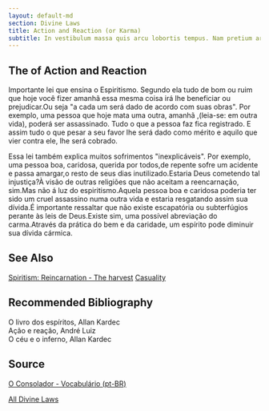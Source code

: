 ```yaml
---
layout: default-md
section: Divine Laws
title: Action and Reaction (or Karma)
subtitle: In vestibulum massa quis arcu lobortis tempus. Nam pretium arcu in odio vulputate luctus.
---
```


## The of Action and Reaction
Importante lei que ensina o Espiritismo. Segundo ela tudo de bom ou ruim que hoje você fizer amanhã essa mesma coisa irá lhe beneficiar ou prejudicar.Ou seja "a cada um será dado de acordo com suas obras". Por exemplo, uma pessoa que hoje mata uma outra, amanhã ,(leia-se: em outra vida), poderá ser assassinado. Tudo o que a pessoa faz fica registrado. E assim tudo o que pesar a seu favor lhe será dado como mérito e aquilo que vier contra ele, lhe será cobrado.

Essa lei também explica muitos sofrimentos "inexplicáveis". Por exemplo, uma pessoa boa, caridosa, querida por todos,de repente sofre um acidente e passa amargar,o resto de seus dias inutilizado.Estaria Deus cometendo tal injustiça?À visão de outras religiões que não aceitam a reencarnação, sim.Mas não á luz do espiritismo.Aquela pessoa boa e caridosa poderia ter sido um cruel assassino numa outra vida e estaria resgatando assim sua dívida.É importante ressaltar que não existe escapatória ou subterfúgios perante às leis de Deus.Existe sim, uma possível abreviação do carma.Através da prática do bem e da caridade, um espírito pode diminuir sua dívida cármica.


## See Also
[Spiritism: Reincarnation - The harvest](/spiritism/reincarnation/harvest)
[Casuality](/about/casuality)

## Recommended Bibliography
O livro dos espíritos, Allan Kardec  
Ação e reação, André Luiz  
O céu e o inferno, Allan Kardec  

## Source
[O Consolador - Vocabulário (pt-BR)](http://www.oconsolador.com.br/linkfixo/vocabulario/principal.html)


<a href="/divine-laws" class="button special">All Divine Laws</a>
